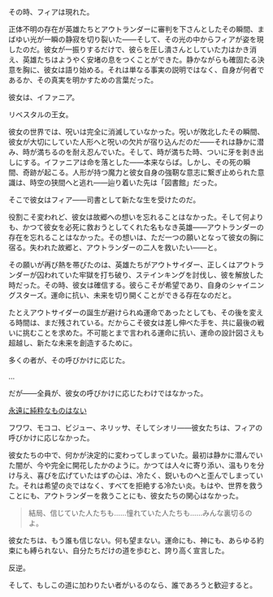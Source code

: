 <!-- title: フィア -->
<!-- status: 生存 -->

その時、フィアは現れた。

正体不明の存在が英雄たちとアウトランダーに審判を下さんとしたその瞬間、まばゆい光が一瞬の静寂を切り裂いた――そして、その光の中からフィアが姿を現したのだ。彼女が一振りするだけで、彼らを圧し潰さんとしていた力はかき消え、英雄たちはようやく安堵の息をつくことができた。静かながらも確固たる決意を胸に、彼女は語り始める。それは単なる事実の説明ではなく、自身が何者であるか、その真実を明かすための言葉だった。

彼女は、イファニア。

リベスタルの王女。

彼女の世界では、呪いは完全に消滅していなかった。呪いが敗北したその瞬間、彼女が大切にしていた人形へと呪いの欠片が宿り込んだのだ――それは静かに潜み、時が満ちるのを耐え忍んでいた。そして、時が満ちた時、ついに牙を剥き出しにする。イファニアは命を落とした――本来ならば。しかし、その死の瞬間、奇跡が起こる。人形が持つ魔力と彼女自身の強靭な意志に繋ぎ止められた意識は、時空の狭間へと逃れ――辿り着いた先は「図書館」だった。

そこで彼女はフィア――司書として新たな生を受けたのだ。

役割こそ変われど、彼女は故郷への想いを忘れることはなかった。そして何よりも、かつて彼女を必死に救おうとしてくれた名もなき英雄――アウトランダーの存在を忘れることはなかった。その想いは、ただ一つの願いとなって彼女の胸に宿る。失われた故郷と、アウトランダーの二人を救いたい――と。

その願いが再び熱を帯びたのは、英雄たちがアウトサイダー、正しくはアウトランダーが囚われていた牢獄を打ち破り、ステインキングを討伐し、彼を解放した時だった。その時、彼女は確信する。彼らこそが希望であり、自身のシャイニングスターズ。運命に抗い、未来を切り開くことができる存在なのだと。

たとえアウトサイダーの誕生が避けられぬ運命であったとしても、その後を変える時間は、まだ残されている。だからこそ彼女は差し伸べた手を、共に最後の戦いに挑むことを求めた。不可能とまで言われる運命に抗い、運命の設計図さえも超越し、新たな未来を創造するために。

多くの者が、その呼びかけに応じた。

…

だが――全員が、彼女の呼びかけに応じたわけではなかった。

[永遠に純粋なものはない](#embed:https://www.youtube.com/live/b-jTHH6GK5w?t=7224)

フワワ、モココ、ビジュー、ネリッサ、そしてシオリ――彼女たちは、フィアの呼びかけに応じなかった。

彼女たちの中で、何かが決定的に変わってしまっていた。最初は静かに潜んでいた闇が、今や完全に開花したかのように。かつては人々に寄り添い、温もりを分け与え、喜びを広げていたはずの心は、冷たく、鋭いものへと歪んでしまっていた。それは希望の炎ではなく、すべてを拒絶する冷たい炎。もはや、世界を救うことにも、アウトランダーを救うことにも、彼女たちの関心はなかった。

> 結局、信じていた人たちも……憧れていた人たちも……みんな裏切るのよ。

彼女たちは、もう誰も信じない。何も望まない。運命にも、神にも、あらゆる約束にも縛られない、自分たちだけの道を歩むと、誇り高く宣言した。

反逆。

そして、もしこの道に加わりたい者がいるのなら、誰であろうと歓迎すると。
